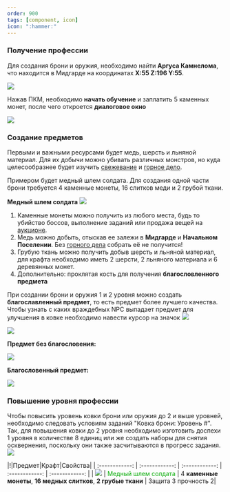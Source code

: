```yaml
---
order: 900
tags: [component, icon]
icon: ":hammer:"
---
```


### Получение профессии

Для создания брони и оружия, необходимо найти **Aргуса Камнелома**, что находится в Мидгарде на координатах **X:55 Z:196 Y:55**.

![](https://i.imgur.com/OIROuI9.png)

Нажав ПКМ, необходимо **начать обучение** и заплатить 5 каменных монет, после чего откроется **диалоговое окно**

![](https://i.imgur.com/rQhcx8m.png)


### Создание предметов

Первыми и важными ресурсами будет медь, шерсть и льняной материал. Для их добычи можно убивать различных монстров, но куда целесообразнее будет изучить [свежевание](https://wiki.warmine.ru/rpg-%D0%BC%D0%B8%D1%80/%D0%BF%D1%80%D0%BE%D1%84%D0%B5%D1%81%D1%81%D0%B8%D0%B8/%D1%81%D0%B2%D0%B5%D0%B6%D0%B5%D0%B2%D0%B0%D0%BD%D0%B8%D0%B5/ "свеживание") и [горное дело](https://wiki.warmine.ru/rpg-%D0%BC%D0%B8%D1%80/%D0%BF%D1%80%D0%BE%D1%84%D0%B5%D1%81%D1%81%D0%B8%D0%B8/%D0%B3%D0%BE%D1%80%D0%BD%D0%BE%D0%B5-%D0%B4%D0%B5%D0%BB%D0%BE// "горное дело").

Примером будет медный шлем солдата. Для создания одной части брони 
требуется 4 каменные монеты, 16 слитков меди и 2 грубой ткани.

**Медный шлем солдата**
![](https://i.imgur.com/O7Owxm5.png)

1. Каменные монеты можно получить из любого места, будь то убийство боссов, выполнение заданий или продажа вещей на [аукционе](https://wiki.warmine.ru/rpg-%D0%BC%D0%B8%D1%80/%D1%80%D1%83%D0%BA%D0%BE%D0%B2%D0%BE%D0%B4%D1%81%D1%82%D0%B2%D0%B0/a%D1%83%D0%BA%D1%86%D0%B8%D0%BE%D0%BD-%D1%82%D0%BE%D1%80%D0%B3%D0%BE%D0%B2%D0%BB%D1%8F/ "аукционе").
2. Медь можно добыть, отыскав ее залежи в **Мидгарде** и **Начальном Поселении**. Без [горного дела](https://wiki.warmine.ru/rpg-%D0%BC%D0%B8%D1%80/%D0%BF%D1%80%D0%BE%D1%84%D0%B5%D1%81%D1%81%D0%B8%D0%B8/%D0%B3%D0%BE%D1%80%D0%BD%D0%BE%D0%B5-%D0%B4%D0%B5%D0%BB%D0%BE/ "горного дела") собрать её не получится!
3. Грубую ткань можно получить добыв шерсть и льняной материал, для крафта необходимо иметь 2 шерсти, 2 льняного материала и 6 деревянных монет.
4. Дополнительно: проклятая кость для получения **благословленного предмета**

При создании брони и оружия 1 и 2 уровня можно создать **благославленный предмет**, то есть предмет более лучшего качества.
Чтобы узнать с каких враждебных NPC выпадает предмет для улучшения в ковке необходимо навести курсор на значок  ![](https://i.imgur.com/q1gyTMT.png)

![](https://i.imgur.com/SUTUcW2.png)

**Предмет без благословения:**

![](https://i.imgur.com/vTdc6QK.png)

**Благословенный предмет:**

![](https://i.imgur.com/aMTxmWs.png)

### Повышение уровня профессии

Чтобы повысить уровень ковки брони или оружия до 2 и выше уровней, необходимо следовать условиям заданий "Ковка брони: Уровень #". Так, для повышения ковки до 2 уровня необходимо изготовить доспехи 1 уровня в количестве 8 единиц или же создать наборы для снятия осквернения, поскольку они также засчитываются в прогресс задания.
![](https://img001.prntscr.com/file/img001/Eduh_Dm8RrWunBBjpJJgxw.jpeg)

|!|Предмет|Крафт|Свойства|
| :------------: | :------------: | :------------: | :------------: | :------------: |
|  ![](https://i.imgur.com/9GCsCfI.png) | <span style="color:rgb(0, 170, 0)">Медный шлем солдата </span> | 4 **каменные монеты**, **16 медных слитков**, **2 грубые ткани** | Защита 3 прочность 2|
